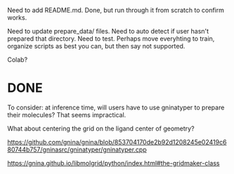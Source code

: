 Need to add README.md. Done, but run through it from scratch to confirm works.

Need to update prepare_data/ files. Need to auto detect if user hasn't prepared
that directory. Need to test. Perhaps move everyhting to train, organize scripts
as best you can, but then say not supported.

Colab?

# DONE

To consider: at inference time, will users have to use gninatyper to prepare
their molecules? That seems impractical.

What about centering the grid on the ligand center of geometry?

https://github.com/gnina/gnina/blob/853704170de2b92d1208245e02419c680744b757/gninasrc/gninatyper/gninatyper.cpp

https://gnina.github.io/libmolgrid/python/index.html#the-gridmaker-class

